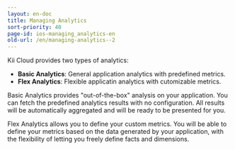 ```yaml
---
layout: en-doc
title: Managing Analytics
sort-priority: 40
page-id: ios-managing_analytics-en
old-url: /en/managing-analytics--2
---
```

Kii Cloud provides two types of analytics:

* **Basic Analytics**: General application analytics with predefined metrics.
* **Flex Analytics**: Flexible applicatin analytics with cutomizable metrics.

Basic Analytics provides "out-of-the-box" analysis on your application. You can
fetch the predefined analytics results with no configuration. All results will
be automatically aggregated and will be ready to be presented for you.

Flex Analytics allows you to define your custom metrics. You will be able to
define your metrics based on the data generated by your application, with the
flexibility of letting you freely define facts and dimensions.

